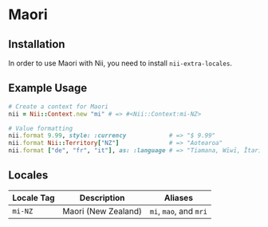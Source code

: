 <!-- This file has been generated. Source: languages/_template.md.erb -->

# Maori

## Installation

In order to use Maori with Nii, you need to install `nii-extra-locales`.

## Example Usage

``` ruby
# Create a context for Maori
nii = Nii::Context.new "mi" # => #<Nii::Context:mi-NZ>

# Value formatting
nii.format 9.99, style: :currency            # => "$ 9.99"
nii.format Nii::Territory["NZ"]              # => "Aotearoa"
nii.format ["de", "fr", "it"], as: :language # => "Tiamana, Wīwī, Ītariana"
```


## Locales

<table>
  <thead>
    <tr>
      <th>Locale Tag</th>
      <th>Description</th>
      <th>Aliases</th>
    </tr>
  </thead>
  <tbody>
    <tr>
      <td><code>mi-NZ</code></td>
      <td>Maori (New Zealand)</td>
      <td><code>mi</code>, <code>mao</code>, and <code>mri</code></td>
    </tr>
  </tbody>
</table>

